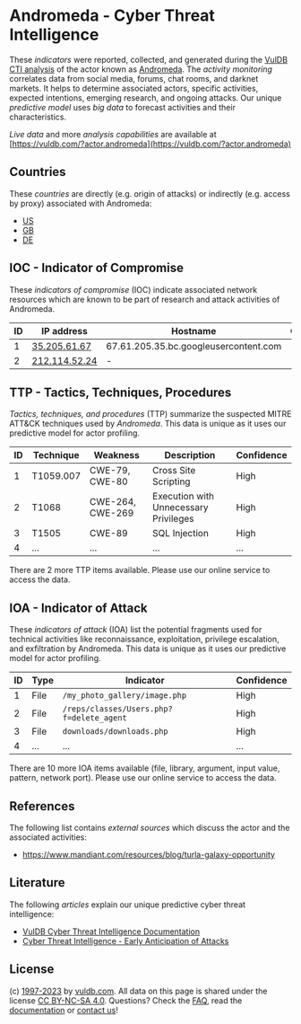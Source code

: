 # Andromeda - Cyber Threat Intelligence

These _indicators_ were reported, collected, and generated during the [VulDB CTI analysis](https://vuldb.com/?kb.cti) of the actor known as [Andromeda](https://vuldb.com/?actor.andromeda). The _activity monitoring_ correlates data from social media, forums, chat rooms, and darknet markets. It helps to determine associated actors, specific activities, expected intentions, emerging research, and ongoing attacks. Our unique _predictive model_ uses _big data_ to forecast activities and their characteristics.

_Live data_ and more _analysis capabilities_ are available at [https://vuldb.com/?actor.andromeda](https://vuldb.com/?actor.andromeda)

## Countries

These _countries_ are directly (e.g. origin of attacks) or indirectly (e.g. access by proxy) associated with Andromeda:

* [US](https://vuldb.com/?country.us)
* [GB](https://vuldb.com/?country.gb)
* [DE](https://vuldb.com/?country.de)

## IOC - Indicator of Compromise

These _indicators of compromise_ (IOC) indicate associated network resources which are known to be part of research and attack activities of Andromeda.

ID | IP address | Hostname | Campaign | Confidence
-- | ---------- | -------- | -------- | ----------
1 | [35.205.61.67](https://vuldb.com/?ip.35.205.61.67) | 67.61.205.35.bc.googleusercontent.com | - | Medium
2 | [212.114.52.24](https://vuldb.com/?ip.212.114.52.24) | - | - | High

## TTP - Tactics, Techniques, Procedures

_Tactics, techniques, and procedures_ (TTP) summarize the suspected MITRE ATT&CK techniques used by _Andromeda_. This data is unique as it uses our predictive model for actor profiling.

ID | Technique | Weakness | Description | Confidence
-- | --------- | -------- | ----------- | ----------
1 | T1059.007 | CWE-79, CWE-80 | Cross Site Scripting | High
2 | T1068 | CWE-264, CWE-269 | Execution with Unnecessary Privileges | High
3 | T1505 | CWE-89 | SQL Injection | High
4 | ... | ... | ... | ...

There are 2 more TTP items available. Please use our online service to access the data.

## IOA - Indicator of Attack

These _indicators of attack_ (IOA) list the potential fragments used for technical activities like reconnaissance, exploitation, privilege escalation, and exfiltration by Andromeda. This data is unique as it uses our predictive model for actor profiling.

ID | Type | Indicator | Confidence
-- | ---- | --------- | ----------
1 | File | `/my_photo_gallery/image.php` | High
2 | File | `/reps/classes/Users.php?f=delete_agent` | High
3 | File | `downloads/downloads.php` | High
4 | ... | ... | ...

There are 10 more IOA items available (file, library, argument, input value, pattern, network port). Please use our online service to access the data.

## References

The following list contains _external sources_ which discuss the actor and the associated activities:

* https://www.mandiant.com/resources/blog/turla-galaxy-opportunity

## Literature

The following _articles_ explain our unique predictive cyber threat intelligence:

* [VulDB Cyber Threat Intelligence Documentation](https://vuldb.com/?kb.cti)
* [Cyber Threat Intelligence - Early Anticipation of Attacks](https://www.scip.ch/en/?labs.20201022)

## License

(c) [1997-2023](https://vuldb.com/?kb.changelog) by [vuldb.com](https://vuldb.com/?kb.about). All data on this page is shared under the license [CC BY-NC-SA 4.0](https://creativecommons.org/licenses/by-nc-sa/4.0/). Questions? Check the [FAQ](https://vuldb.com/?kb.faq), read the [documentation](https://vuldb.com/?kb) or [contact us](https://vuldb.com/?contact)!
